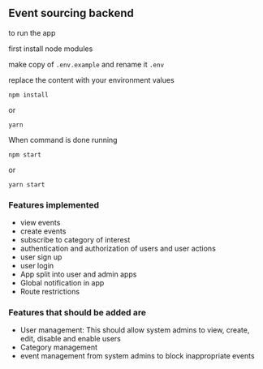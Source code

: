## Event sourcing backend

to run the app

first install node modules

make copy of `.env.example` and rename it `.env`

replace the content with your environment values

`npm install`

or

`yarn`

When command is done running

`npm start`

or

`yarn start`


### Features implemented
- view events
- create events
- subscribe to category of interest
- authentication and authorization of users and user actions
- user sign up
- user login
- App split into user and admin apps
- Global notification in app
- Route restrictions


### Features that should be added are
- User management: This should allow system admins to view, create, edit, disable and enable users
- Category management
- event management from system admins to block inappropriate events

